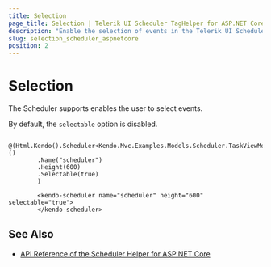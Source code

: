 ```yaml
---
title: Selection
page_title: Selection | Telerik UI Scheduler TagHelper for ASP.NET Core
description: "Enable the selection of events in the Telerik UI Scheduler TagHelper for ASP.NET Core (MVC 6 or ASP.NET Core MVC)."
slug: selection_scheduler_aspnetcore
position: 2
---
```


# Selection

The Scheduler supports enables the user to select events.

By default, the `selectable` option is disabled.

```cshtml
        @(Html.Kendo().Scheduler<Kendo.Mvc.Examples.Models.Scheduler.TaskViewModel>()
        .Name("scheduler")
        .Height(600)
        .Selectable(true)
        )
```
```tagHelper
        <kendo-scheduler name="scheduler" height="600" selectable="true">
        </kendo-scheduler>
```

## See Also

* [API Reference of the Scheduler Helper for ASP.NET Core](/api/scheduler)
